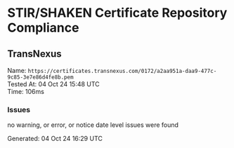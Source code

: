 # STIR/SHAKEN Certificate Repository Compliance

## TransNexus

Name: `https://certificates.transnexus.com/0172/a2aa951a-daa9-477c-9c85-3e7e86d4fe8b.pem`\
Tested At: 04 Oct 24 15:48 UTC\
Time: 106ms

### Issues

no warning, or error, or notice date level issues were found

Generated: 04 Oct 24 16:29 UTC